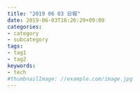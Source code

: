 ```yaml
---
title: "2019 06 03 日報"
date: 2019-06-03T16:26:29+09:00
categories:
- category
- subcategory
tags:
- tag1
- tag2
keywords:
- tech
#thumbnailImage: //example.com/image.jpg
---
```


<!--more-->
